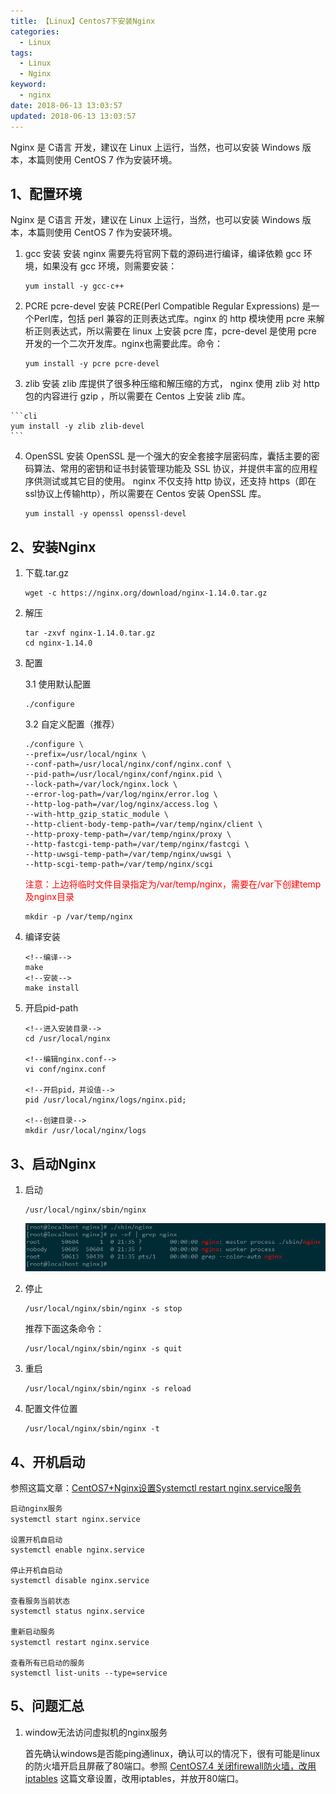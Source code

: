 ```yaml
---
title: 【Linux】Centos7下安装Nginx
categories:
  - Linux
tags:
  - Linux
  - Nginx
keyword:
  - nginx
date: 2018-06-13 13:03:57
updated: 2018-06-13 13:03:57
---
```

Nginx 是 C语言 开发，建议在 Linux 上运行，当然，也可以安装 Windows 版本，本篇则使用 CentOS 7 作为安装环境。

<!-- more -->

## 1、配置环境

Nginx 是 C语言 开发，建议在 Linux 上运行，当然，也可以安装 Windows 版本，本篇则使用 CentOS 7 作为安装环境。

 1. gcc 安装
    安装 nginx 需要先将官网下载的源码进行编译，编译依赖 gcc 环境，如果没有 gcc 环境，则需要安装：
    
    ```cli
    yum install -y gcc-c++
    ```
 
 2. PCRE pcre-devel 安装
    PCRE(Perl Compatible Regular Expressions) 是一个Perl库，包括 perl 兼容的正则表达式库。nginx 的 http 模块使用 pcre 来解析正则表达式，所以需要在 linux 上安装 pcre 库，pcre-devel 是使用 pcre 开发的一个二次开发库。nginx也需要此库。命令：

    ```cli
    yum install -y pcre pcre-devel
    ```

 3.  zlib 安装
    zlib 库提供了很多种压缩和解压缩的方式， nginx 使用 zlib 对 http 包的内容进行 gzip ，所以需要在 Centos 上安装 zlib 库。

    ```cli
    yum install -y zlib zlib-devel
    ```

 4. OpenSSL 安装
    OpenSSL 是一个强大的安全套接字层密码库，囊括主要的密码算法、常用的密钥和证书封装管理功能及 SSL 协议，并提供丰富的应用程序供测试或其它目的使用。
nginx 不仅支持 http 协议，还支持 https（即在ssl协议上传输http），所以需要在 Centos 安装 OpenSSL 库。
    
    ```cli
    yum install -y openssl openssl-devel
    ```

## 2、安装Nginx

 1. 下载.tar.gz

    ```cli
    wget -c https://nginx.org/download/nginx-1.14.0.tar.gz   
    ```

 2. 解压

    ```clivi
    tar -zxvf nginx-1.14.0.tar.gz 
    cd nginx-1.14.0
    ```
    
 3. 配置
 
    3.1 使用默认配置
    
    ```cli
    ./configure
    ```
    
    3.2 自定义配置（推荐）
    

        ./configure \
        --prefix=/usr/local/nginx \
        --conf-path=/usr/local/nginx/conf/nginx.conf \
        --pid-path=/usr/local/nginx/conf/nginx.pid \
        --lock-path=/var/lock/nginx.lock \
        --error-log-path=/var/log/nginx/error.log \
        --http-log-path=/var/log/nginx/access.log \
        --with-http_gzip_static_module \
        --http-client-body-temp-path=/var/temp/nginx/client \
        --http-proxy-temp-path=/var/temp/nginx/proxy \
        --http-fastcgi-temp-path=/var/temp/nginx/fastcgi \
        --http-uwsgi-temp-path=/var/temp/nginx/uwsgi \
        --http-scgi-temp-path=/var/temp/nginx/scgi
  
    
    <font color="red">注意：上边将临时文件目录指定为/var/temp/nginx，需要在/var下创建temp及nginx目录</font>
    
    ```cli
    mkdir -p /var/temp/nginx
    ```
    
    
 4. 编译安装

    ```cli
    <!--编译-->
    make
    <!--安装-->
    make install
    ```
    
 5. 开启pid-path
    
    ```cli
    <!--进入安装目录-->
    cd /usr/local/nginx
    
    <!--编辑nginx.conf-->
    vi conf/nginx.conf
    
    <!--开启pid，并设值-->
    pid /usr/local/nginx/logs/nginx.pid;
    
    <!--创建目录-->
    mkdir /usr/local/nginx/logs
    ```

 
## 3、启动Nginx

 1. 启动

    ```cli
    /usr/local/nginx/sbin/nginx 
    ```

    ![此处输入图片的描述][1]
    
 2. 停止
 
    ```cli
    /usr/local/nginx/sbin/nginx -s stop
    ```
    
    推荐下面这条命令：
    ```cli
    /usr/local/nginx/sbin/nginx -s quit
    ```

 3. 重启
    
    ```cli
    /usr/local/nginx/sbin/nginx -s reload
    ```
    
 4. 配置文件位置

    ```cli
    /usr/local/nginx/sbin/nginx -t
    ```
    
## 4、开机启动

参照这篇文章：[CentOS7+Nginx设置Systemctl restart nginx.service服务][2]

    启动nginx服务
    systemctl start nginx.service　
    
    设置开机自启动
    systemctl enable nginx.service
    
    停止开机自启动
    systemctl disable nginx.service
    
    查看服务当前状态
    systemctl status nginx.service
    
    重新启动服务
    systemctl restart nginx.service　
    
    查看所有已启动的服务
    systemctl list-units --type=service

## 5、问题汇总

 1. window无法访问虚拟机的nginx服务

    首先确认windows是否能ping通linux，确认可以的情况下，很有可能是linux的防火墙开启且屏蔽了80端口。参照 [CentOS7.4 关闭firewall防火墙，改用iptables][3] 这篇文章设置，改用iptables，并放开80端口。
 



  [1]: https://raw.githubusercontent.com/kevinXiao2016/kevinXiao2016.github.io/hexo/imageStorage/nginx/nginx_start.png
  [2]: https://blog.csdn.net/qq_36441027/article/details/80636526
  [3]: https://greateman.top/%E3%80%90Linux%E3%80%91Centos7%E5%85%B3%E9%97%ADfirewall%E9%98%B2%E7%81%AB%E5%A2%99%EF%BC%8C%E6%94%B9%E7%94%A8iptables.html